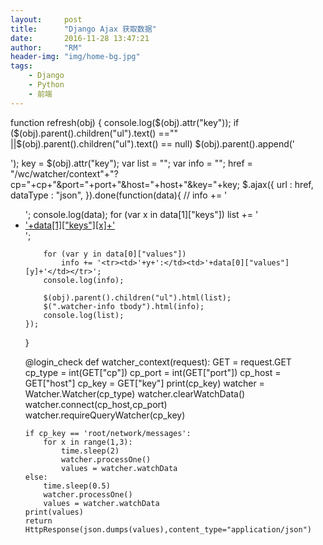 ```yaml
---
layout:     post
title:      "Django Ajax 获取数据"
date:       2016-11-28 13:47:21
author:     "RM"
header-img: "img/home-bg.jpg"
tags:
    - Django
    - Python
    - 前端
---
```


<div>
function refresh(obj)
{
	console.log($(obj).attr("key"));
	if ($(obj).parent().children("ul").text() =="" ||$(obj).parent().children("ul").text() == null)
		$(obj).parent().append('<ul style="padding-left:1em;"></ul>');
	key = $(obj).attr("key");
	var list = "";
	var info = "";
	href = "/wc/watcher/context"+"?cp="+cp+"&port="+port+"&host="+host+"&key="+key;
	$.ajax({
        url : href,
        dataType : "json",
    }).done(function(data){
    	// info += '<ul>';
    	console.log(data);
    	for (var x in data[1]["keys"])
    		list += '<li><span onclick="refresh(this)" key="'+key+'/'+data[1]["keys"][x]+'"><a href="javascript:void(0);">'+data[1]["keys"][x]+'</a></span></li>';

    	for (var y in data[0]["values"])
    		info += '<tr><td>'+y+':</td><td>'+data[0]["values"][y]+'</td></tr>';
    	console.log(info);

    	$(obj).parent().children("ul").html(list);
    	$(".watcher-info tbody").html(info);
    	console.log(list);
    });
}



@login_check
def watcher_context(request):
	GET = request.GET
	cp_type = int(GET["cp"])
	cp_port = int(GET["port"])
	cp_host = GET["host"]
	cp_key  = GET["key"]
	print(cp_key)
	watcher = Watcher.Watcher(cp_type)
	watcher.clearWatchData()
	watcher.connect(cp_host,cp_port)
	watcher.requireQueryWatcher(cp_key)

	if cp_key == 'root/network/messages':
		for x in range(1,3):
			time.sleep(2)
			watcher.processOne()
			values = watcher.watchData
	else:
		time.sleep(0.5)
		watcher.processOne()
		values = watcher.watchData
	print(values)
	return HttpResponse(json.dumps(values),content_type="application/json")


</div>
